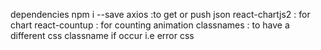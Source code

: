 dependencies
npm i --save
axios :to get or push json
react-chartjs2 : for chart
react-countup : for counting animation
classnames : to have a different css classname if occur i.e error css
